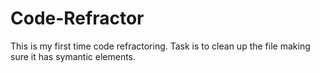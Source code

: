 # Code-Refractor
This is my first time code refractoring.  Task is to clean up the file making sure it has symantic elements.  
